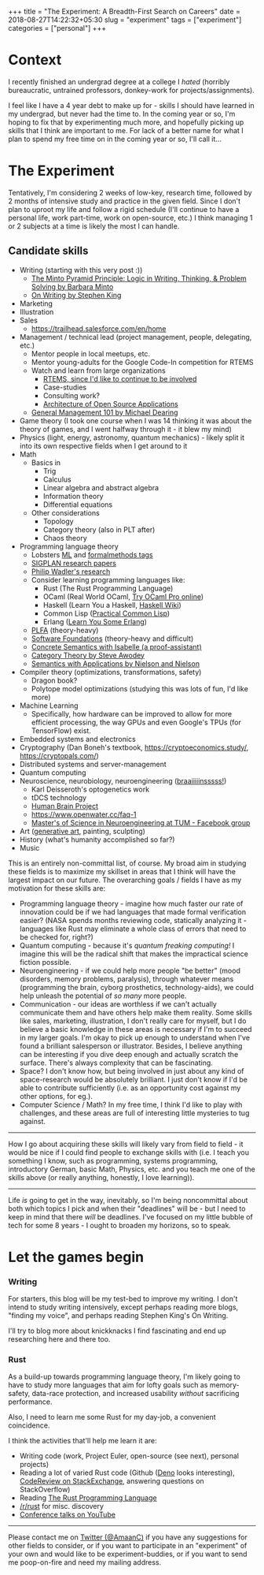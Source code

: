 +++
title = "The Experiment: A Breadth-First Search on Careers"
date = 2018-08-27T14:22:32+05:30
slug = "experiment"
tags = ["experiment"]
categories = ["personal"]
+++

# Context

I recently finished an undergrad degree at a college I _hated_ (horribly
bureaucratic, untrained professors, donkey-work for projects/assignments).

I feel like I have a 4 year debt to make up for - skills I should have learned
in my undergrad, but never had the time to. In the coming year or so, I'm hoping
to fix that by experimenting much more, and hopefully picking up skills that I
think are important to me. For lack of a better name for what I plan to spend my
free time on in the coming year or so, I'll call it...

# The Experiment

Tentatively, I'm considering 2 weeks of low-key, research time, followed by 2
months of intensive study and practice in the given field. Since I don't plan to
uproot my life and follow a rigid schedule (I'll continue to have a personal
life, work part-time, work on open-source, etc.) I think managing 1 or 2
subjects at a time is likely the most I can handle.

## Candidate skills

- Writing (starting with this very post :))
  - [The Minto Pyramid Principle: Logic in Writing, Thinking, & Problem Solving
    by Barbara
    Minto](https://www.goodreads.com/book/show/33206.The_Minto_Pyramid_Principle)
  - [On
    Writing by Stephen King](https://www.goodreads.com/book/show/10569.On_Writing)
- Marketing
- Illustration
- Sales
  - https://trailhead.salesforce.com/en/home
- Management / technical lead (project management, people, delegating, etc.)
  - Mentor people in local meetups, etc.
  - Mentor young-adults for the Google Code-In competition for RTEMS
  - Watch and learn from large organizations
    - [RTEMS, since I'd like to continue
    to be involved](https://blog.whatthedude.com/post/gsoc-final/)
    - Case-studies
    - Consulting work?
    - [Architecture of Open Source
      Applications](http://aosabook.org/en/index.html)
  - [General Management 101 by Michael
    Dearing](https://www.harrisonmetal.com/classes/general-management-online)
- Game theory (I took one course when I was 14 thinking it was about the theory
  of games, and I went halfway through it - it blew my mind)
- Physics (light, energy, astronomy, quantum mechanics) - likely split it into
  its own respective fields when I get around to it
- Math
  - Basics in
    - Trig
    - Calculus
    - Linear algebra and abstract algebra
    - Information theory
    - Differential equations
  - Other considerations
    - Topology
    - Category theory (also in PLT after)
    - Chaos theory
- Programming language theory
  - Lobsters [ML](https://lobste.rs/t/ml) and [formalmethods tags](https://lobste.rs/t/formalmethods)
  - [SIGPLAN research papers](http://www.sigplan.org/Highlights/Papers/)
  - [Philip Wadler's research](http://homepages.inf.ed.ac.uk/wadler/)
  - Consider learning programming languages like:
    - Rust (The Rust Programming Language)
    - OCaml (Real World OCaml, [Try OCaml Pro online](https://try.ocamlpro.com/))
    - Haskell (Learn You a Haskell, [Haskell
      Wiki](https://wiki.haskell.org/Typeclassopedia))
    - Common Lisp ([Practical Common Lisp](http://gigamonkeys.com/book/))
    - Erlang ([Learn You Some Erlang](https://learnyousomeerlang.com/))
  - [PLFA](https://plfa.github.io/) (theory-heavy)
  - [Software Foundations](https://softwarefoundations.cis.upenn.edu/)
    (theory-heavy and difficult)
  - [Concrete Semantics with Isabelle (a
    proof-assistant)](http://www.concrete-semantics.org/)
  - [Category Theory by Steve
    Awodey](https://www.goodreads.com/book/show/2047855.Category_Theory)
  - [Semantics with Applications by Nielson and
    Nielson](https://www.goodreads.com/book/show/1074863.Semantics_With_Applications)
- Compiler theory (optimizations, transformations, safety)
  - Dragon book?
  - Polytope model optimizations (studying this was lots of fun, I'd like more)
- Machine Learning
  - Specifically, how hardware can be improved to allow for more efficient
    processing, the way GPUs and even Google's TPUs (for TensorFlow) exist.
- Embedded systems and electronics
- Cryptography (Dan Boneh's textbook, https://cryptoeconomics.study/, https://cryptopals.com/)
- Distributed systems and server-management
- Quantum computing
- Neuroscience, neurobiology, neuroengineering
  ([braaiiiiinsssss!](https://i.imgur.com/ibsNHc6.png))
  - Karl Deisseroth's optogenetics work
  - tDCS technology
  - [Human Brain Project](https://www.humanbrainproject.eu/en/)
  - https://www.openwater.cc/faq-1
  - [Master's of Science in Neuroengineering at TUM - Facebook
    group](https://www.facebook.com/groups/628846877324858/)
- Art ([generative art](https://www.artnome.com/news/2018/8/8/why-love-generative-art), painting, sculpting)
- History (what's humanity accomplished so far?)
- Music

This is an entirely non-committal list, of course. My broad aim in studying
these fields is to maximize my skillset in areas that I think will have the
largest impact on our future. The overarching goals / fields I have as my
motivation for these skills are:

- Programming language theory - imagine how much faster our rate of innovation
  could be if we had languages that made formal verification easier? (NASA
  spends months reviewing code, statically analyzing it - languages like Rust
  may eliminate a whole class of errors that need to be checked for, right?)
- Quantum computing - because it's _quantum freaking computing!_ I imagine
  this will be the radical shift that makes the impractical science fiction
  possible.
- Neuroengineering - if we could help more people "be better" (mood disorders,
  memory problems, paralysis), through whatever means (programming the brain,
  cyborg prosthetics, technology-aids), we could help unleash the potential of
  _so many_ more people.
- Communication - our ideas are worthless if we can't actually communicate them
  and have others help make them reality. Some skills like sales, marketing,
  illustration, I don't really care for myself, but I do believe a basic
  knowledge in these areas is necessary if I'm to succeed in my larger
  goals. I'm okay to pick up enough to understand when I've found a brilliant
  salesperson or illustrator. Besides, I believe anything can be interesting if
  you dive deep enough and actually scratch the surface. There's always
  complexity that can be fascinating.
- Space? I don't know how, but being involved in just about any kind of
  space-research would be absolutely brilliant. I just don't know if I'd be able
  to contribute sufficiently (i.e. as an opportunity cost against my other
  options, for eg.).
- Computer Science / Math? In my free time, I think I'd like to play with
  challenges, and these areas are full of interesting little mysteries to tug
  against.

-------------------------------------------------------------------------------

How I go about acquiring these skills will likely vary from field to field - it
would be nice if I could find people to exchange skills with (i.e. I teach you
something I know, such as programming, systems programming, introductory German,
basic Math, Physics, etc. and you teach me one of the skills above (or really
anything, honestly, I love learning)).

-------------------------------------------------------------------------------

Life _is_ going to get in the way, inevitably, so I'm being noncommittal about
both which topics I pick and when their "deadlines" will be - but I need to keep
in mind that there _will_ be deadlines. I've focused on my little bubble of tech
for some 8 years - I ought to broaden my horizons, so to speak.

# Let the games begin

### Writing

For starters, this blog will be my test-bed to improve my writing. I don't intend
to study writing intensively, except perhaps reading more blogs, "finding my
voice", and perhaps reading Stephen King's On Writing.

I'll try to blog more about knickknacks I find fascinating and end up
researching here and there too.

### Rust

As a build-up towards programming language theory, I'm likely going to have to
study more languages that aim for lofty goals such as memory-safety, data-race
protection, and increased usability _without_ sacrificing performance.

Also, I need to learn me some Rust for my day-job, a convenient coincidence.

I think the activities that'll help me learn it are:

- Writing code (work, Project Euler, open-source (see next), personal projects)
- Reading a lot of varied Rust code (Github
  ([Deno](https://github.com/denoland/deno) looks interesting), [CodeReview on
  StackExchange](https://codereview.stackexchange.com/questions/tagged/rust),
  answering questions on StackOverflow)
- Reading [The Rust Programming Language](https://doc.rust-lang.org/book/second-edition/)
- [/r/rust](https://www.reddit.com/r/rust/) for misc. discovery
- [Conference talks on YouTube](https://www.youtube.com/channel/UCaYhcUwRBNscFNUKTjgPFiA)

-------------------------------------------------------------------------------

Please contact me on [Twitter (@AmaanC)](https://twitter.com/AmaanC) if you have
any suggestions for other fields to consider, or if you want to participate in
an "experiment" of your own and would like to be experiment-buddies, or if you
want to send me poop-on-fire and need my mailing address.
